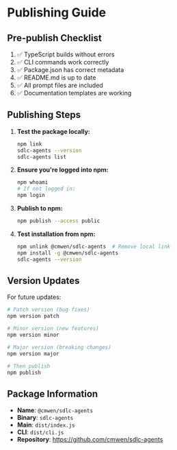 # Publishing Guide

## Pre-publish Checklist

1. ✅ TypeScript builds without errors
2. ✅ CLI commands work correctly
3. ✅ Package.json has correct metadata
4. ✅ README.md is up to date
5. ✅ All prompt files are included
6. ✅ Documentation templates are working

## Publishing Steps

1. **Test the package locally:**
   ```bash
   npm link
   sdlc-agents --version
   sdlc-agents list
   ```

2. **Ensure you're logged into npm:**
   ```bash
   npm whoami
   # If not logged in:
   npm login
   ```

3. **Publish to npm:**
   ```bash
   npm publish --access public
   ```

4. **Test installation from npm:**
   ```bash
   npm unlink @cmwen/sdlc-agents  # Remove local link
   npm install -g @cmwen/sdlc-agents
   sdlc-agents --version
   ```

## Version Updates

For future updates:

```bash
# Patch version (bug fixes)
npm version patch

# Minor version (new features)
npm version minor

# Major version (breaking changes)
npm version major

# Then publish
npm publish
```

## Package Information

- **Name**: `@cmwen/sdlc-agents`
- **Binary**: `sdlc-agents`
- **Main**: `dist/index.js`
- **CLI**: `dist/cli.js`
- **Repository**: https://github.com/cmwen/sdlc-agents
